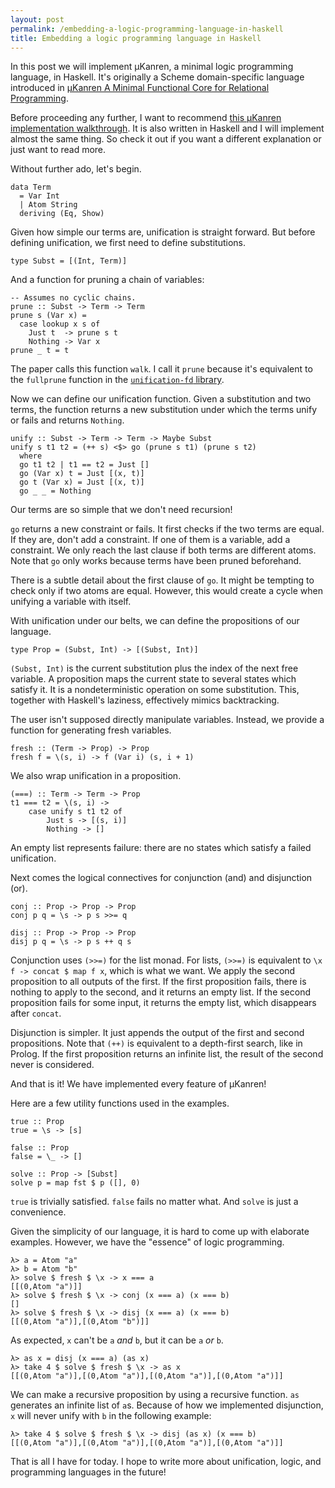 ```yaml
---
layout: post
permalink: /embedding-a-logic-programming-language-in-haskell
title: Embedding a logic programming language in Haskell
---
```


In this post we will implement μKanren, a minimal logic programming language, in Haskell. It's originally a Scheme domain-specific language introduced in [μKanren A Minimal Functional Core for Relational Programming][1].

Before proceeding any further, I want to recommend [this μKanren implementation walkthrough][2]. It is also written in Haskell and I will implement almost the same thing. So check it out if you want a different explanation or just want to read more.

Without further ado, let's begin.

    data Term
      = Var Int
      | Atom String
      deriving (Eq, Show)

Given how simple our terms are, unification is straight forward. But before defining unification, we first need to define substitutions.

    type Subst = [(Int, Term)]

And a function for pruning a chain of variables:

    -- Assumes no cyclic chains.
    prune :: Subst -> Term -> Term
    prune s (Var x) =
      case lookup x s of
        Just t  -> prune s t
        Nothing -> Var x
    prune _ t = t

The paper calls this function `walk`. I call it `prune` because it's equivalent to the `fullprune` function in the [`unification-fd` library][3].

Now we can define our unification function. Given a substitution and two terms, the function returns a new substitution under which the terms unify or fails and returns `Nothing`.

    unify :: Subst -> Term -> Term -> Maybe Subst
    unify s t1 t2 = (++ s) <$> go (prune s t1) (prune s t2)
      where
      go t1 t2 | t1 == t2 = Just []
      go (Var x) t = Just [(x, t)]
      go t (Var x) = Just [(x, t)]
      go _ _ = Nothing

Our terms are so simple that we don't need recursion!

`go` returns a new constraint or fails. It first checks if the two terms are equal. If they are, don't add a constraint. If one of them is a variable, add a constraint. We only reach the last clause if both terms are different atoms. Note that `go` only works because terms have been pruned beforehand.

There is a subtle detail about the first clause of `go`. It might be tempting to check only if two atoms are equal. However, this would create a cycle when unifying a variable with itself.

With unification under our belts, we can define the propositions of our language.

    type Prop = (Subst, Int) -> [(Subst, Int)]

`(Subst, Int)` is the current substitution plus the index of the next free variable. A proposition maps the current state to several states which satisfy it. It is a nondeterministic operation on some substitution. This, together with Haskell's laziness, effectively mimics backtracking.

The user isn't supposed directly manipulate variables. Instead, we provide a function for generating fresh variables.

    fresh :: (Term -> Prop) -> Prop
    fresh f = \(s, i) -> f (Var i) (s, i + 1)

We also wrap unification in a proposition.

    (===) :: Term -> Term -> Prop
    t1 === t2 = \(s, i) ->
        case unify s t1 t2 of
            Just s -> [(s, i)]
            Nothing -> []

An empty list represents failure: there are no states which satisfy a failed unification.

Next comes the logical connectives for conjunction (and) and disjunction (or).

    conj :: Prop -> Prop -> Prop
    conj p q = \s -> p s >>= q

    disj :: Prop -> Prop -> Prop
    disj p q = \s -> p s ++ q s

Conjunction uses `(>>=)` for the list monad. For lists, `(>>=)` is equivalent to `\x f -> concat $ map f x`, which is what we want. We apply the second proposition to all outputs of the first. If the first proposition fails, there is nothing to apply to the second, and it returns an empty list. If the second proposition fails for some input, it returns the empty list, which disappears after `concat`.

Disjunction is simpler. It just appends the output of the first and second propositions. Note that `(++)` is equivalent to a depth-first search, like in Prolog. If the first proposition returns an infinite list, the result of the second never is considered.

And that is it! We have implemented every feature of μKanren!

Here are a few utility functions used in the examples.

    true :: Prop
    true = \s -> [s]

    false :: Prop
    false = \_ -> []

    solve :: Prop -> [Subst]
    solve p = map fst $ p ([], 0)

`true` is trivially satisfied. `false` fails no matter what. And `solve` is just a convenience.

Given the simplicity of our language, it is hard to come up with elaborate examples. However, we have the "essence" of logic programming.

```
λ> a = Atom "a"
λ> b = Atom "b"
λ> solve $ fresh $ \x -> x === a
[[(0,Atom "a")]]
λ> solve $ fresh $ \x -> conj (x === a) (x === b)
[]
λ> solve $ fresh $ \x -> disj (x === a) (x === b)
[[(0,Atom "a")],[(0,Atom "b")]]
```

As expected, `x` can't be `a` _and_ `b`, but it can be `a` _or_ `b`.

```
λ> as x = disj (x === a) (as x)
λ> take 4 $ solve $ fresh $ \x -> as x
[[(0,Atom "a")],[(0,Atom "a")],[(0,Atom "a")],[(0,Atom "a")]]
```

We can make a recursive proposition by using a recursive function. `as` generates an infinite list of `a`s. Because of how we implemented disjunction, `x` will never unify with `b` in the following example:

```
λ> take 4 $ solve $ fresh $ \x -> disj (as x) (x === b)
[[(0,Atom "a")],[(0,Atom "a")],[(0,Atom "a")],[(0,Atom "a")]]
```

That is all I have for today. I hope to write more about unification, logic, and programming languages in the future!

[1]: http://webyrd.net/scheme-2013/papers/HemannMuKanren2013.pdf
[2]: https://github.com/seantalts/hasktrip/blob/master/doc/MicroKanren.md
[3]: https://hackage.haskell.org/package/unification-fd
